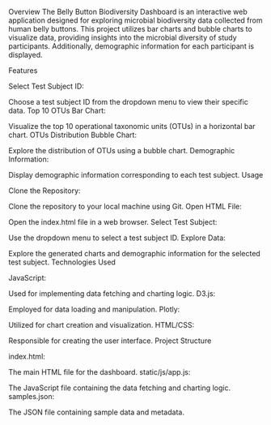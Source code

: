 Overview
The Belly Button Biodiversity Dashboard is an interactive web application designed for exploring microbial biodiversity data collected from human belly buttons. This project utilizes bar charts and bubble charts to visualize data, providing insights into the microbial diversity of study participants. Additionally, demographic information for each participant is displayed.

Features

Select Test Subject ID:

Choose a test subject ID from the dropdown menu to view their specific data.
Top 10 OTUs Bar Chart:

Visualize the top 10 operational taxonomic units (OTUs) in a horizontal bar chart.
OTUs Distribution Bubble Chart:

Explore the distribution of OTUs using a bubble chart.
Demographic Information:

Display demographic information corresponding to each test subject.
Usage

Clone the Repository:

Clone the repository to your local machine using Git.
Open HTML File:

Open the index.html file in a web browser.
Select Test Subject:

Use the dropdown menu to select a test subject ID.
Explore Data:

Explore the generated charts and demographic information for the selected test subject.
Technologies Used

JavaScript:

Used for implementing data fetching and charting logic.
D3.js:

Employed for data loading and manipulation.
Plotly:

Utilized for chart creation and visualization.
HTML/CSS:

Responsible for creating the user interface.
Project Structure

index.html:

The main HTML file for the dashboard.
static/js/app.js:

The JavaScript file containing the data fetching and charting logic.
samples.json:

The JSON file containing sample data and metadata.




